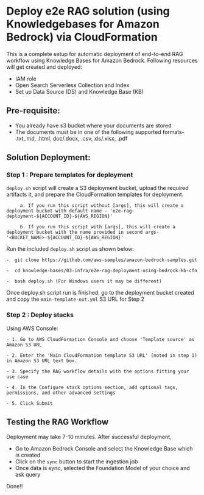 # Deploy e2e RAG solution (using Knowledgebases for Amazon Bedrock) via CloudFormation


This is a complete setup for automatic deployment of end-to-end RAG workflow using Knowledge Bases for Amazon Bedrock. 
Following resources will get created and deployed:
- IAM role
- Open Search Serverless Collection and Index
- Set up Data Source (DS) and Knowledge Base (KB)

## Pre-requisite:
- You already have s3 bucket where your documents are stored
- The documents must be in one of the following supported formats- .txt,.md, .html, doc/.docx, .csv, xls/.xlsx, .pdf

## Solution Deployment:

### Step 1 : Prepare templates for deployment
`deploy.sh` script will create a S3 deployment bucket, upload the required artifacts it, and prepare the CloudFormation templates for deployment. 
         
         a.	If you run this script without [args], this will create a deployment bucket with default name - 'e2e-rag-deployment-${ACCOUNT_ID}-${AWS_REGION}'

         b.	If you run this script with [args], this will create a deployment bucket with the name provided in second args- '<BUCKET_NAME>-${ACCOUNT_ID}-${AWS_REGION}'

Run the included `deploy.sh` script as shown below:

    -  git clone https://github.com/aws-samples/amazon-bedrock-samples.git
    
    -  cd knowledge-bases/03-infra/e2e-rag-deployment-using-bedrock-kb-cfn

    -  bash deploy.sh (For Windows users it may be different)

Once deploy.sh script run is finished, go to the deployment bucket created and copy the `main-template-out.yml` S3 URL for Step 2

### Step 2 : Deploy stacks

Using AWS Console:

    - 1. Go to AWS CloudFormation Console and choose 'Template source' as Amazon S3 URL

    - 2. Enter the 'Main CloudFormation template S3 URL' (noted in step 1) in Amazon S3 URL text box.

    - 3. Specify the RAG workflow details with the options fitting your use case

    - 4. In the Configure stack options section, add optional tags, permissions, and other advanced settings

    - 5. Click Submit

## Testing the RAG Workflow

Deployment may take 7-10 minutes.
After successful deployment, 

- Go to Amazon Bedrock Console and select the Knowledge Base which is created
- Click on the `sync` button to start the ingestion job
- Once data is sync, selected the Foundation Model of your choice and ask query

Done!!
